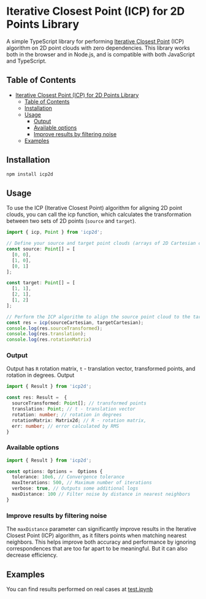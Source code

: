 # Iterative Closest Point (ICP) for 2D Points Library

A simple TypeScript library for performing [Iterative Closest Point](https://en.wikipedia.org/wiki/Iterative_closest_point) (ICP) algorithm on 2D point clouds with zero dependencies. This library works both in the browser and in Node.js, and is compatible with both JavaScript and TypeScript.

## Table of Contents

- [Iterative Closest Point (ICP) for 2D Points Library](#iterative-closest-point-icp-for-2d-points-library)
  - [Table of Contents](#table-of-contents)
  - [Installation](#installation)
  - [Usage](#usage)
    - [Output](#output)
    - [Available options](#available-options)
    - [Improve results by filtering noise](#improve-results-by-filtering-noise)
  - [Examples](#examples)

## Installation

```bash
npm install icp2d
```

## Usage
To use the ICP (Iterative Closest Point) algorithm for aligning 2D point clouds, you can call the icp function, which calculates the transformation between two sets of 2D points (`source` and `target`). 

```typescript
import { icp, Point } from 'icp2d';

// Define your source and target point clouds (arrays of 2D Cartesian coordinates)
const source: Point[] = [
  [0, 0],
  [1, 0],
  [0, 1]
];

const target: Point[] = [
  [1, 1],
  [2, 1],
  [1, 2]
];

// Perform the ICP algorithm to align the source point cloud to the target
const res = icp(sourceCartesian, targetCartesian);
console.log(res.sourceTransformed);
console.log(res.translation);
console.log(res.rotationMatrix)
```

###  Output 
Output has `R` rotation matrix, `t` - translation vector, transformed points, and rotation in degrees. Output 
```typescript
import { Result } from 'icp2d';

const res: Result =  {
  sourceTransformed: Point[]; // transformed points
  translation: Point; // t - translation vector
  rotation: number; // rotation in degrees
  rotationMatrix: Matrix2d; // R - rotation matrix,
  err: number; // error calculated by RMS
}
``` 

###  Available options
```typescript
import { Result } from 'icp2d';

const options: Options =  Options {
  tolerance: 10e6, // Convergence tolerance
  maxIterations: 500, // Maximum number of iterations
  verbose: true, // Outputs some additional logs
  maxDistance: 100 // Filter noise by distance in nearest neighbors
}
``` 

### Improve results by filtering noise
The `maxDistance` parameter can significantly improve results in the Iterative Closest Point (ICP) algorithm, as it filters points when matching nearest neighbors. This helps improve both accuracy and performance by ignoring correspondences that are too far apart to be meaningful. But it can also decrease efficiency.

## Examples
You can find results performed on real cases at [test.ipynb](./tests/test.ipynb)